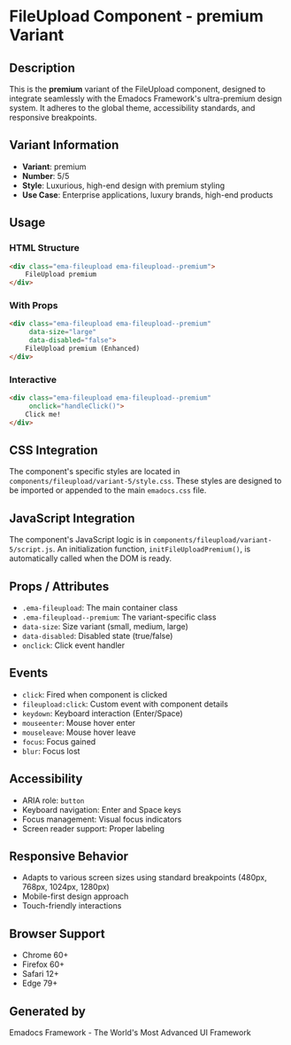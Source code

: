 # FileUpload Component - premium Variant

## Description
This is the **premium** variant of the FileUpload component, designed to integrate seamlessly with the Emadocs Framework's ultra-premium design system. It adheres to the global theme, accessibility standards, and responsive breakpoints.

## Variant Information
- **Variant**: premium
- **Number**: 5/5
- **Style**: Luxurious, high-end design with premium styling
- **Use Case**: Enterprise applications, luxury brands, high-end products

## Usage

### HTML Structure
```html
<div class="ema-fileupload ema-fileupload--premium">
    FileUpload premium
</div>
```

### With Props
```html
<div class="ema-fileupload ema-fileupload--premium" 
     data-size="large" 
     data-disabled="false">
    FileUpload premium (Enhanced)
</div>
```

### Interactive
```html
<div class="ema-fileupload ema-fileupload--premium" 
     onclick="handleClick()">
    Click me!
</div>
```

## CSS Integration
The component's specific styles are located in `components/fileupload/variant-5/style.css`. These styles are designed to be imported or appended to the main `emadocs.css` file.

## JavaScript Integration
The component's JavaScript logic is in `components/fileupload/variant-5/script.js`. An initialization function, `initFileUploadPremium()`, is automatically called when the DOM is ready.

## Props / Attributes
- `.ema-fileupload`: The main container class
- `.ema-fileupload--premium`: The variant-specific class
- `data-size`: Size variant (small, medium, large)
- `data-disabled`: Disabled state (true/false)
- `onclick`: Click event handler

## Events
- `click`: Fired when component is clicked
- `fileupload:click`: Custom event with component details
- `keydown`: Keyboard interaction (Enter/Space)
- `mouseenter`: Mouse hover enter
- `mouseleave`: Mouse hover leave
- `focus`: Focus gained
- `blur`: Focus lost

## Accessibility
- ARIA role: `button`
- Keyboard navigation: Enter and Space keys
- Focus management: Visual focus indicators
- Screen reader support: Proper labeling

## Responsive Behavior
- Adapts to various screen sizes using standard breakpoints (480px, 768px, 1024px, 1280px)
- Mobile-first design approach
- Touch-friendly interactions

## Browser Support
- Chrome 60+
- Firefox 60+
- Safari 12+
- Edge 79+

## Generated by
Emadocs Framework - The World's Most Advanced UI Framework
